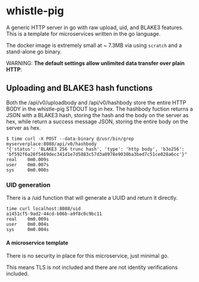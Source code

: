 # whistle-pig

A generic HTTP server in go with raw upload, uid, and BLAKE3 features.
This is a template for microservices written in the go language.

The docker image is extremely small at ~ 7.3MB via using `scratch` and a stand-alone go binary.

WARNING: <b>The default settings allow unlimited data transfer over plain HTTP</b>:

## Uploading and BLAKE3 hash functions

Both the /api/v0/uploadbody and /api/v0/hashbody store the entire HTTP BODY in the whistle-pig STDOUT log in hex. The hashbody fuction returns a JSON with a BLAKE3 hash, storing the hash and the body on the server as hex, while return a success message JSON, storing the entire body on the server as hex.

```
$ time curl -X POST --data-binary @/usr/bin/grep myserverplace:8088/api/v0/hashbody
"{'status': 'BLAKE3 256 trunc hash', 'type': 'http body', 'b3o256': 'bf592f6a20f5469dec341d1e7d5883c57d3a0978e9030ba3bed7c51ce028a6cc'}"
real    0m0.009s
user    0m0.007s
sys     0m0.000s

```

### UID generation

There is a /uid function that will generate a UUID and return it directly.

```
time curl localhost:8088/uid
a1451cf5-9ad2-44cd-b06b-a9f8c0c9bc11
real    0m0.009s
user    0m0.004s
sys     0m0.004s
```


#### A microservice template

There is no security in place for this microservice, just minimal go.

This means TLS is not included and there are not identity verifications included.

